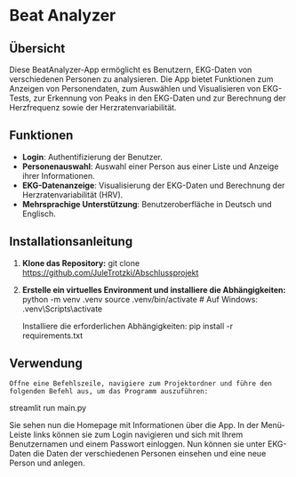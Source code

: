 # Beat Analyzer

## Übersicht

Diese BeatAnalyzer-App ermöglicht es Benutzern, EKG-Daten von verschiedenen Personen zu analysieren. Die App bietet Funktionen zum Anzeigen von Personendaten, zum Auswählen und Visualisieren von EKG-Tests, zur Erkennung von Peaks in den EKG-Daten und zur Berechnung der Herzfrequenz sowie der Herzratenvariabilität.

## Funktionen

- **Login**: Authentifizierung der Benutzer.
- **Personenauswahl**: Auswahl einer Person aus einer Liste und Anzeige ihrer Informationen.
- **EKG-Datenanzeige**: Visualisierung der EKG-Daten und Berechnung der Herzratenvariabilität (HRV).
- **Mehrsprachige Unterstützung**: Benutzeroberfläche in Deutsch und Englisch.

## Installationsanleitung

1. **Klone das Repository:**
    git clone https://github.com/JuleTrotzki/Abschlussprojekt

2. **Erstelle ein virtuelles Environment und installiere die Abhängigkeiten:**
    python -m venv .venv
    source .venv/bin/activate  # Auf Windows: .venv\Scripts\activate

    Installiere die erforderlichen Abhängigkeiten:
    pip install -r requirements.txt

## Verwendung
    Öffne eine Befehlszeile, navigiere zum Projektordner und führe den folgenden Befehl aus, um das Programm auszuführen:

streamlit run main.py

Sie sehen nun die Homepage mit Informationen über die App. In der Menü-Leiste links können sie zum Login navigieren und sich mit Ihrem Benutzernamen und einem Passwort einloggen. Nun können sie unter EKG-Daten die Daten der verschiedenen Personen einsehen und eine neue Person und anlegen. 

